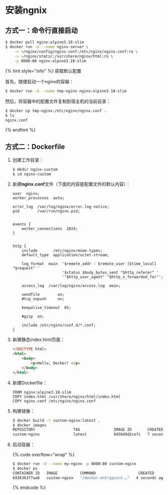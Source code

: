 # 安装ngnix

## 方式一：命令行直接启动

```bash
$ docker pull nginx:alpine3.18-slim
$ docker run -d --name nginx-server \
    -v ~/nginx/config/nginx.conf:/etc/nginx/nginx.conf:ro \
    -v ~/nginx/static:/usr/share/nginx/html:ro \
    -p 8080:80 nginx:alpine3.18-slim
```

{% hint style="info" %}
获取默认配置

首先，随便启动一个nginx的容器：

```bash
$ docker run -d --name tmp-nginx nginx:alpine3.18-slim
```

然后，将容器中的配置文件复制到宿主机的当前目录：

```bash
$ docker cp tmp-nginx:/etc/nginx/nginx.conf .
$ ls 
nginx.conf
```
{% endhint %}

## 方式二：Dockerfile

1.  创建工作目录：

    ```bash
    $ mkdir nginx-custom
    $ cd nginx-custom
    ```
2.  新建**nginx.conf**文件（下面的内容是配置文件的默认内容）：

    ```nginx
    user  nginx;
    worker_processes  auto;

    error_log  /var/log/nginx/error.log notice;
    pid        /var/run/nginx.pid;


    events {
        worker_connections  1024;
    }


    http {
        include       /etc/nginx/mime.types;
        default_type  application/octet-stream;

        log_format  main  '$remote_addr - $remote_user [$time_local] "$request" '
                          '$status $body_bytes_sent "$http_referer" '
                          '"$http_user_agent" "$http_x_forwarded_for"';

        access_log  /var/log/nginx/access.log  main;

        sendfile        on;
        #tcp_nopush     on;

        keepalive_timeout  65;

        #gzip  on;

        include /etc/nginx/conf.d/*.conf;
    }

    ```
3.  新建静态index.html页面：

    ```html
    <!DOCTYPE html>
    <html>
        <body>
            <p>Hello, Docker! </p>
        </body>
    </html>
    ```
4.  新建Dockerfile：

    ```docker
    FROM nginx:alpine3.18-slim
    COPY index.html /usr/share/nginx/html/index.html
    COPY nginx.conf /etc/nginx/nginx.conf
    ```
5.  构建镜像：

    ```bash
    $ docker build -t custom-nginx:latest .
    $ docker images
    REPOSITORY                 TAG               IMAGE ID       CREATED         SIZE
    custom-nginx               latest            9d56d9d2cefc   7 seconds ago   17MB
    ```
6.  启动容器：

    {% code overflow="wrap" %}
    ```bash
    $ docker run -d --name my-nginx -p 8080:80 custom-nginx
    $ docker ps
    CONTAINER ID   IMAGE          COMMAND                   CREATED         STATUS        PORTS                                   NAMES
    693636377aa8   custom-nginx   "/docker-entrypoint.…"   4 seconds ago   Up 1 second   0.0.0.0:8080->80/tcp, :::8080->80/tcp   my-nginx
    ```
    {% endcode %}
